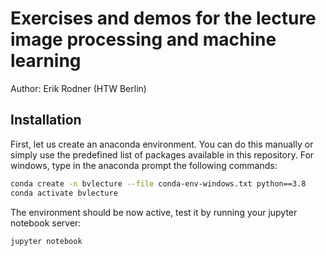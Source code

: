 # Exercises and demos for the lecture image processing and machine learning

Author: Erik Rodner (HTW Berlin)

## Installation 

First, let us create an anaconda environment. You can do this manually or simply use
the predefined list of packages available in this repository.
For windows, type in the anaconda prompt the following commands:
```bash
conda create -n bvlecture --file conda-env-windows.txt python==3.8
conda activate bvlecture
```

The environment should be now active, test it by running your jupyter notebook server:
```bash
jupyter notebook
```




